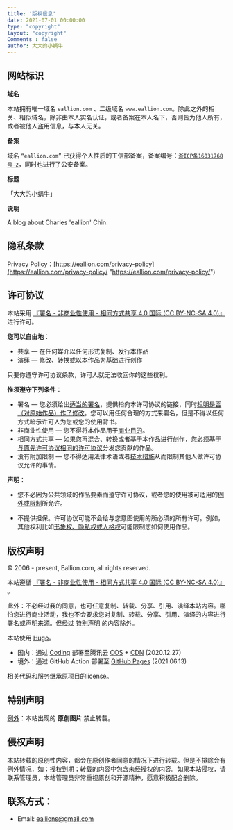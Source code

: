 ```yaml
---
title: '版权信息'
date: 2021-07-01 00:00:00
type: "copyright"
layout: "copyright"
Comments : false
author: 大大的小蜗牛
---
```


## 网站标识

**域名**

本站拥有唯一域名 `eallion.com` 、二级域名 `www.eallion.com`。除此之外的相关、相似域名，除非由本人实名认证，或者备案在本人名下，否则皆为他人所有，或者被他人盗用信息，与本人无关。

**备案**

域名 `“eallion.com”` 已获得个人性质的工信部备案，备案编号：<a href="http://beian.miit.gov.cn/" target="_blank">`浙ICP备16031768号-2`</a>，同时也进行了公安备案。

**标题**

「大大的小蜗牛」

**说明**

A blog about Charles 'eallion' Chin.


## 隐私条款

Privacy Policy：[https://eallion.com/privacy-policy](https://eallion.com/privacy-policy/ "https://eallion.com/privacy-policy/")


## 许可协议

本站采用 <a href="https://creativecommons.org/licenses/by-nc-sa/4.0/deed.zh" target="_blank">『署名 - 非商业性使用 - 相同方式共享 4.0 国际 (CC BY-NC-SA 4.0)』</a> 进行许可。

**您可以自由地**：

 - 共享 — 在任何媒介以任何形式复制、发行本作品 
 - 演绎 — 修改、转换或以本作品为基础进行创作 

只要你遵守许可协议条款，许可人就无法收回你的这些权利。

**惟须遵守下列条件**：

 - 署名 — 您必须给出[适当的署名](https://wiki.creativecommons.org/wiki/License_Versions#Detailed_attribution_comparison_chart)，提供指向本许可协议的链接，同时[标明是否（对原始作品）作了修改](https://wiki.creativecommons.org/wiki/License_Versions#Modifications_and_adaptations_must_be_marked_as_such)。您可以用任何合理的方式来署名，但是不得以任何方式暗示许可人为您或您的使用背书。 
 - 非商业性使用 — 您不得将本作品用于[商业目的](https://creativecommons.org/faq/#does-my-use-violate-the-noncommercial-clause-of-the-licenses)。
 - 相同方式共享 — 如果您再混合、转换或者基于本作品进行创作，您必须基于[与原先许可协议相同的许可协议](https://creativecommons.org/faq/#If_I_derive_or_adapt_material_offered_under_a_Creative_Commons_license.2C_which_CC_license.28s.29_can_I_use.3F)分发您贡献的作品。 
 - 没有附加限制 — 您不得适用法律术语或者[技术措施](https://wiki.creativecommons.org/wiki/License_Versions#Application_of_effective_technological_measures_by_users_of_CC-licensed_works_prohibited)从而限制其他人做许可协议允许的事情。 

**声明**：

 - 您不必因为公共领域的作品要素而遵守许可协议，或者您的使用被可适用的[例外或限制](https://creativecommons.org/faq/#Do_Creative_Commons_licenses_affect_exceptions_and_limitations_to_copyright.2C_such_as_fair_dealing_and_fair_use.3F)所允许。 

 - 不提供担保。许可协议可能不会给与您意图使用的所必须的所有许可。例如，其他权利比如[形象权、隐私权或人格权](https://wiki.creativecommons.org/Considerations_for_licensors_and_licensees)可能限制您如何使用作品。


## 版权声明

©️ 2006 - present, Eallion.com, all rights reserved.

本站遵循 <a href="https://creativecommons.org/licenses/by-nc-sa/4.0/deed.zh" target="_blank">『署名 - 非商业性使用 - 相同方式共享 4.0 国际 (CC BY-NC-SA 4.0)』</a> 。  

此外：不必经过我的同意，也可任意复制、转载、分享、引用、演绎本站内容。哪怕您进行商业活动，我也不会要求您对复制、转载、分享、引用、演绎的内容进行署名或声明来源。但经过 [特别声明](#特别声明) 的内容除外。

本站使用 <a href="https://gohugo.io" target="_blank">Hugo</a>。

 - 国内：通过 [Coding](https://coding.net/) 部署至腾讯云 [COS](https://cloud.tencent.com/product/cos) + [CDN](https://cloud.tencent.com/product/cdn) (2020.12.27)
 - 境外：通过 GitHub Action 部署至 [GitHub Pages](https://eallion.github.io/) (2021.06.13)

相关代码和服务继承原项目的license。


## 特别声明

<a href="https://wiki.creativecommons.org/Frequently_Asked_Questions#Do_Creative_Commons_licenses_affect_exceptions_and_limitations_to_copyright.2C_such_as_fair_dealing_and_fair_use.3F" target="_blank">例外</a>：本站出现的 **原创图片** 禁止转载。


## 侵权声明

本站转载的原创性内容，都会在原创作者同意的情况下进行转载。但是不排除会有例外情况，如：授权到期；转载的内容中包含未经授权的内容。如果本站侵权，请联系管理员，本站管理员非常重视原创和开源精神，愿意积极配合删除。

## 联系方式：

 - Email: <eallions@gmail.com>